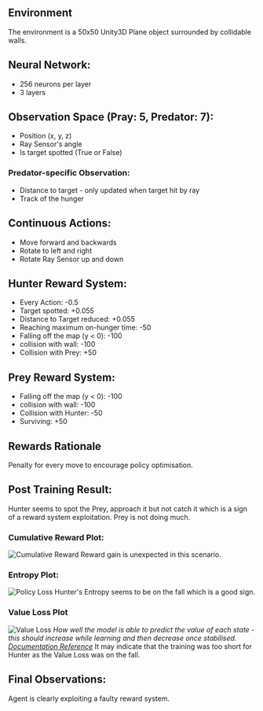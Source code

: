 ## Environment
The environment is a 50x50 Unity3D Plane object surrounded by collidable walls.
## Neural Network:
- 256 neurons per layer
- 3 layers
## Observation Space (Pray: 5, Predator: 7):
- Position (x, y, z)
- Ray Sensor's angle
- Is target spotted (True or False)
### Predator-specific Observation:
- Distance to target - only updated when target hit by ray
- Track of the hunger
## Continuous Actions:
- Move forward and backwards
- Rotate to left and right
- Rotate Ray Sensor up and down
## Hunter Reward System:
- Every Action: -0.5
- Target spotted: +0.055
- Distance to Target reduced: +0.055
- Reaching maximum on-hunger time: -50
- Falling off the map (y < 0): -100
- collision with wall: -100
- Collision with Prey: +50
## Prey Reward System:
- Falling off the map (y < 0): -100
- collision with wall: -100
- Collision with Hunter: -50
- Surviving: +50
## Rewards Rationale
Penalty for every move to encourage policy optimisation.
## Post Training Result:
Hunter seems to spot the Prey, approach it but not catch it which is a sign of a reward system exploitation.
Prey is not doing much.
### Cumulative Reward Plot:
![Cumulative Reward](CumulativeReward.png)
Reward gain is unexpected in this scenario.
### Entropy Plot:
![Policy Loss](Entropy.png)
Hunter's Entropy seems to be on the fall which is a good sign.
### Value Loss Plot
![Value Loss](ValueLoss.png)
*How well the model is able to predict the value of each state - this should increase while learning and then decrease once stabilised. [Documentation Reference](<https://unity-technologies.github.io/ml-agents/Using-Tensorboard/#:~:text=Losses/Value%20Loss%20(PPO%3B,decrease%20once%20the%20reward%20stabilizes.>)* 
It may indicate that the training was too short for Hunter as the Value Loss was on the fall.

## Final Observations:
Agent is clearly exploiting a faulty reward system.
